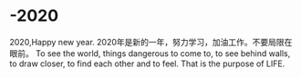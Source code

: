 # -2020
2020,Happy new year.
2020年是新的一年，努力学习，加油工作。不要局限在眼前。
To see the world, 
things dangerous to come to, 
to see behind walls, 
to draw closer, 
to find each other and to feel. 
That is the purpose of LIFE.
